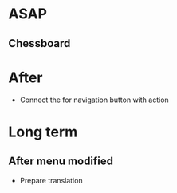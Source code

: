 # ASAP

## Chessboard 





# After

- Connect the for navigation button with action


# Long term

## After menu modified

- Prepare translation 

